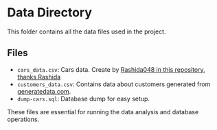 # Data Directory

This folder contains all the data files used in the project.

## Files
- `cars_data.csv`: Cars data. Create by <a href = "https://github.com/rashida048/Datasets/blob/master/cars.csv">Rashida048 in this repository, thanks Rashida</a>
- `customers_data.csv`: Contains data about customers generated from [generatedata.com](https://generatedata.com).
- `dump-cars.sql`: Database dump for easy setup.

These files are essential for running the data analysis and database operations.
